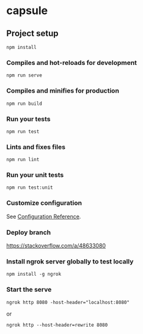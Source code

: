 # capsule

## Project setup
```
npm install
```

### Compiles and hot-reloads for development
```
npm run serve
```

### Compiles and minifies for production
```
npm run build
```

### Run your tests
```
npm run test
```

### Lints and fixes files
```
npm run lint
```

### Run your unit tests
```
npm run test:unit
```

### Customize configuration
See [Configuration Reference](https://cli.vuejs.org/config/).

### Deploy branch
https://stackoverflow.com/a/48633080

### Install ngrok server globally to test locally
```
npm install -g ngrok
```
### Start the serve
```
ngrok http 8080 -host-header="localhost:8080"
```
or
```
ngrok http --host-header=rewrite 8080
```
